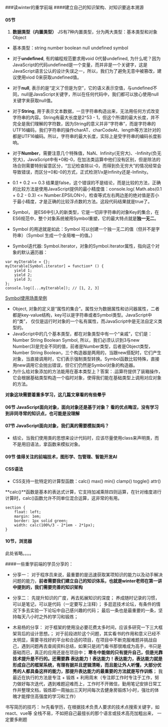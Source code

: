 ###读winter的重学前端
####建立自己的知识架构、对知识要追本溯源

#### 05节

1. **数据类型（内置类型）**
JS有7种内置类型，分为两大类型：基本类型和对象Object

* 基本类型：string  number  boolean null  undefined symbol

* 对于**undefined**, 有的编程规范要求用void 0代替undefined, 为什么呢？因为JavaScript的代码undefined是一个变量，而并非是一个关键字，这是JavaScript语言公认的设计失误之一，所以，我们为了避免无意中被篡改，建议使用viod 0来获取undefined值。
* 对于**null**, 表示的是“定义了但是为空”，它的语义表示空值，与undefined不同，null是JavaScript关键字，所以在任何代码中，我们都可以放心使用null关键字来获取null值。
* 对于**String**, 用于表示文本数据，一旦字符串构造出来，无法用任何方式改变字符串的内容。String有最大长度是2^53 - 1，但这个所谓的最大长度，并不完全是我们理解的字符数，因为String的意义并非“字符串”，而是字符串的UTF16编码，我们字符串的操作charAT、charCodeAt、length等方法针对的都是UTF16编码。所以，字符串的最大长度，实际上是受字符串的编码长度影响。
* 对于**Number**，需要注意几个特殊值，NaN、Infinity(无穷大)、-Infinity(负无穷大)，JavaScript中有+0和-0，在加法类运算中他们没有区别，但是除法的场合则需要特别留意区分，“忘记检查除以-0，而得到负无穷大”的情况经常会导致错误，而区分+0和-0的方式，正式检测1/x是Infinity还是-Infinity。
* 0.1 + 0.2 == 0.3 结果是false，这个错误的不是结论，而是比较的方法，正确的比较方法是使用JavaScript提供的最小精度值：console.log( Math.abs(0.1 + 0.2 - 0.3) <= Number.EPSILON>)，检查等式左右两边差的绝对值是否小于最小精度，才是正确的比较浮点数的方法。这段代码结果就是true了。

* Symbol， 是ES6中引入的新类型，它是一切非字符串的对象Key的集合，在ES6规范中，整个对象系统被用Symbol重塑，它的最大特点就是**独一无二**。
* Symbol 的用途就是如此：Symbol 可以创建一个独一无二的值（但并不是字符串）（Symbol 生成一个全局唯一的值。）
* Symbol迭代器: Symbol.Iterator，对象的Symbol.Iterator属性，指向这个对象的默认遍历器：
```
var myIterable = {};
myIterable[Symbol.iterator] = function* () {
    yield 1;
    yield 2;
    yield 3;
};
console.log([...myIterable]); // [1, 2, 3]
```

[Symbol使用场景举例](https://zhuanlan.zhihu.com/p/22652486 "Symbol使用场景举例")

* Object, 对象的定义是“属性的集合”。属性分为数据属性和访问器属性，二者都是key-value结构，key可以是字符串或者Symbol类型。JavaScript中的“类”， 仅仅是运行时对象的一个私有属性，而JavaScript中是无法自定义类型的。
* JavaScript中的几个基本类型，都在对象类型中有一个“亲戚”，它们是：Number String Boolean Symbol, 所以，我们必须认识到3与new Number(3)是完全不同的值，前者是Number类型，后者是Object类型，Number String Boolean，三个构造器是两用的，当跟new搭配时，它们产生对象，当直接调用时，它们表示强制类型转换。Symbol函数比较特殊，直接用new调用它会抛出错误，但它们仍然是Symbol对象的构造器。
* 为什么给对象添加的方法能用在基本类型上？答案：.运算符提供了装箱操作，它会根据基础类型构造一个临时对象，使得我们能在基础类型上调用对应对象的方法。

**对象这块需要着重多学习，这几篇文章看的有些晕乎**
#### 06节 JavaScript面向对象，面向对象还是基于对象？ 看的优点晦涩，没有学习到非同寻常的知识点，也可能是没理解

#### 07节 JavaScript面向对象，我们真的需要模拟类吗？
* 结论，当我们使用类的思想来设计代码时，应该尽量使用class来声明类，而不是用旧语法，拿函数来模拟对象。

#### 09节 值得关注的前端技术，图形学、包管理、智能开发AI

#### CSS语法
* CSS支持一批特定的计算型函数：calc() max() min() clamp() toggle() attr()

**calc()**函数是基本的表达式计算，它支持加减乘除四则运算，在针对维度进行计算时，calc()函数允许不同单位混合运算，这非常的有用。

```
section {
    float: left;
    margin: 1em;
    border: 1px solid green;
    width: calc(100%/3 - 2*1em - 2*1px);
}
```

#### 10节，浏览器

此处省略。。。。

####一些重学前端的学员分享的：
* 分享一：
对于程序员来说，最重要的是迅速获取某项知识的能力以及动手解决问题的能力，**前者需要我们建立自己的知识体系，也就是winter老师在第一讲中提到的，我们需要完善的知识架构**

* 分享二：
先提升知识的广度，再去拓展知识的深度；
养成随时记录的习惯，可以是笔记，可以是代码（一定要写上注释）；
多逛逛技术论坛，有条件的情况下多去实验一下论坛中自己感兴趣的代码；
最后一条也是最重要的一条，坚持每天八小时之外的学习和锻炼；

* 木易杨的分享：
对于框架的使用没必要花费太多时间，应该多研究一下三大框架背后的设计思想。；
对于前段进阶这个问题，其实看书的作用和意义已经不太明显，需要寻找好的平台和合适的项目，在项目中不断克服难题并挑战自己，遇到问题再去查阅资料总结，如果只是闭门看书那很难成为高手，书只是基础而已，真正的应用还是在项目中；
**寒冬中能做的只有提升自己，但是光靠技术提升是不行的。还需要靠 表达能力！表达能力！表达能力，表达能力就是形成自己的框架系统，有理有据并且逻辑清晰，而且能让外人听懂，**大部分优秀的人都具备这样的能力，那提升表达能力的最重要的方法就是**写作训练**；
我最近在执行的方法是专注 + 锻炼 + 利用周末（专注即工作时专注于工作，努力做好每次迭代，遇到难题迎难而上，工作时不开微信，勤用笔记安排日常工作并整理文档，锻炼即一周抽出三天时间每次去健身房锻炼1小时，强壮的体魄才能撑住高强度的学习和工作）

书写简历的技巧：
hr先看学历，在根据技术负责人要求的技术点搜索关键字，如react、vue等
全栈不易，不如把自己最擅长的那个语言或技术高亮加粗出来，
一定要多刷题